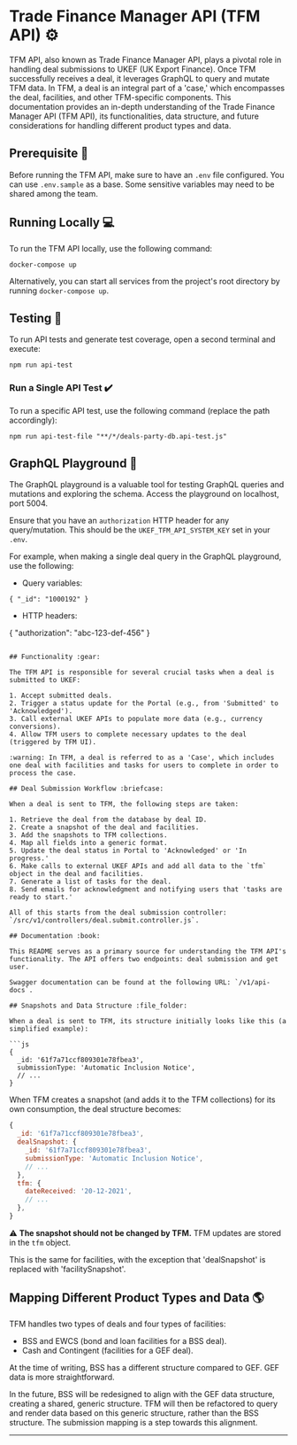 # Trade Finance Manager API (TFM API) :gear:
TFM API, also known as Trade Finance Manager API, plays a pivotal role in handling deal submissions to UKEF (UK Export Finance). Once TFM successfully receives a deal, it leverages GraphQL to query and mutate TFM data. In TFM, a deal is an integral part of a 'case,' which encompasses the deal, facilities, and other TFM-specific components. This documentation provides an in-depth understanding of the Trade Finance Manager API (TFM API), its functionalities, data structure, and future considerations for handling different product types and data.

## Prerequisite :key:

Before running the TFM API, make sure to have an `.env` file configured. You can use `.env.sample` as a base. Some sensitive variables may need to be shared among the team.

## Running Locally :computer:

To run the TFM API locally, use the following command:

```shell
docker-compose up
```

Alternatively, you can start all services from the project's root directory by running `docker-compose up`.

## Testing :test_tube:

To run API tests and generate test coverage, open a second terminal and execute:

```shell
npm run api-test
```

### Run a Single API Test :heavy_check_mark:

To run a specific API test, use the following command (replace the path accordingly):

```shell
npm run api-test-file "**/*/deals-party-db.api-test.js"
```

## GraphQL Playground :rocket:

The GraphQL playground is a valuable tool for testing GraphQL queries and mutations and exploring the schema. Access the playground on localhost, port 5004.

Ensure that you have an `authorization` HTTP header for any query/mutation. This should be the `UKEF_TFM_API_SYSTEM_KEY` set in your `.env`.

For example, when making a single deal query in the GraphQL playground, use the following:

- Query variables:

```shell
{ "_id": "1000192" }
```

- HTTP headers:

{ "authorization": "abc-123-def-456" }
```

## Functionality :gear:

The TFM API is responsible for several crucial tasks when a deal is submitted to UKEF:

1. Accept submitted deals.
2. Trigger a status update for the Portal (e.g., from 'Submitted' to 'Acknowledged').
3. Call external UKEF APIs to populate more data (e.g., currency conversions).
4. Allow TFM users to complete necessary updates to the deal (triggered by TFM UI).

:warning: In TFM, a deal is referred to as a 'Case', which includes one deal with facilities and tasks for users to complete in order to process the case.

## Deal Submission Workflow :briefcase:

When a deal is sent to TFM, the following steps are taken:

1. Retrieve the deal from the database by deal ID.
2. Create a snapshot of the deal and facilities.
3. Add the snapshots to TFM collections.
4. Map all fields into a generic format.
5. Update the deal status in Portal to 'Acknowledged' or 'In progress.'
6. Make calls to external UKEF APIs and add all data to the `tfm` object in the deal and facilities.
7. Generate a list of tasks for the deal.
8. Send emails for acknowledgment and notifying users that 'tasks are ready to start.'

All of this starts from the deal submission controller: `/src/v1/controllers/deal.submit.controller.js`.

## Documentation :book:

This README serves as a primary source for understanding the TFM API's functionality. The API offers two endpoints: deal submission and get user.

Swagger documentation can be found at the following URL: `/v1/api-docs`.

## Snapshots and Data Structure :file_folder:

When a deal is sent to TFM, its structure initially looks like this (a simplified example):

```js
{
  _id: '61f7a71ccf809301e78fbea3',
  submissionType: 'Automatic Inclusion Notice',
  // ...
}
```

When TFM creates a snapshot (and adds it to the TFM collections) for its own consumption, the deal structure becomes:

```js
{
  _id: '61f7a71ccf809301e78fbea3',
  dealSnapshot: {
    _id: '61f7a71ccf809301e78fbea3',
    submissionType: 'Automatic Inclusion Notice',
    // ...
  },
  tfm: {
    dateReceived: '20-12-2021',
    // ...
  },
}
```

:warning: **The snapshot should not be changed by TFM.** TFM updates are stored in the `tfm` object.

This is the same for facilities, with the exception that 'dealSnapshot' is replaced with 'facilitySnapshot'.

## Mapping Different Product Types and Data :earth_americas:

TFM handles two types of deals and four types of facilities:

- BSS and EWCS (bond and loan facilities for a BSS deal).
- Cash and Contingent (facilities for a GEF deal).

At the time of writing, BSS has a different structure compared to GEF. GEF data is more straightforward.

In the future, BSS will be redesigned to align with the GEF data structure, creating a shared, generic structure. TFM will then be refactored to query and render data based on this generic structure, rather than the BSS structure. The submission mapping is a step towards this alignment.

---
